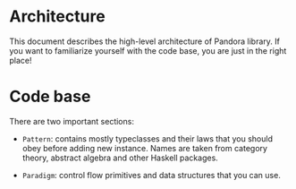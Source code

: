 # Architecture

This document describes the high-level architecture of Pandora library.
If you want to familiarize yourself with the code base, you are just in the right place!

# Code base

There are two important sections:

* `Pattern`: contains mostly typeclasses and their laws that you should obey before adding new instance. Names are taken from category theory, abstract algebra and other Haskell packages.

* `Paradigm`: control flow primitives and data structures that you can use.
